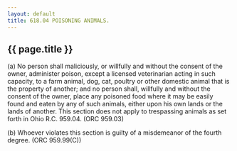 ```yaml
---
layout: default 
title: 618.04 POISONING ANIMALS.
---
```


{{ page.title }}
----------------

​(a) No person shall maliciously, or willfully and without the consent
of the owner, administer poison, except a licensed veterinarian acting
in such capacity, to a farm animal, dog, cat, poultry or other domestic
animal that is the property of another; and no person shall, willfully
and without the consent of the owner, place any poisoned food where it
may be easily found and eaten by any of such animals, either upon his
own lands or the lands of another. This section does not apply to
trespassing animals as set forth in Ohio R.C. 959.04. (ORC 959.03)

​(b) Whoever violates this section is guilty of a misdemeanor of the
fourth degree. (ORC 959.99(C))
